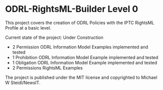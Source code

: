 # ODRL-RightsML-Builder Level 0

This project covers the creation of ODRL Policies with the IPTC RightsML Profile at a basic level.


Current state of the project: Under Construction

- 2 Permission ODRL Information Model Examples implemented and tested
- 1 Prohibition ODRL Information Model Example implemented and tested
- 1 Obligation ODRL Information Model Example implemented and tested
- 2 Permissions RightsML Examples

The project is published under the MIT license and copyrighted to Michael W Steidl/NewsIT.